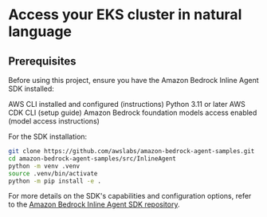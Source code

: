 
# Access your EKS cluster in natural language
## Prerequisites
Before using this project, ensure you have the Amazon Bedrock Inline Agent SDK installed:

AWS CLI installed and configured (instructions)
Python 3.11 or later
AWS CDK CLI (setup guide)
Amazon Bedrock foundation models access enabled (model access instructions)

For the SDK installation:
```bash
git clone https://github.com/awslabs/amazon-bedrock-agent-samples.git
cd amazon-bedrock-agent-samples/src/InlineAgent
python -m venv .venv
source .venv/bin/activate
python -m pip install -e .
````
For more details on the SDK's capabilities and configuration options, refer to the [Amazon Bedrock Inline Agent SDK repository](https://github.com/awslabs/amazon-bedrock-agent-samples/tree/main/src/InlineAgent).
